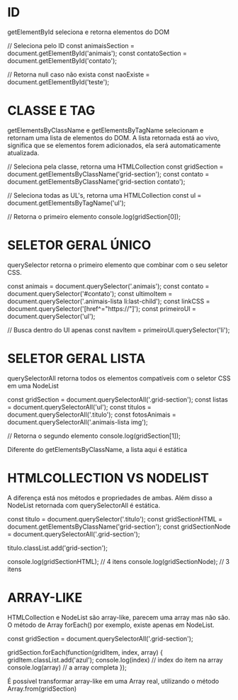 # ID
getElementById seleciona e retorna elementos do DOM

// Seleciona pelo ID
const animaisSection = document.getElementById('animais');
const contatoSection = document.getElementById('contato');

// Retorna null caso não exista
const naoExiste = document.getElementById('teste');

# CLASSE E TAG
getElementsByClassName e getElementsByTagName selecionam e retornam uma lista de elementos do DOM. A lista retornada está ao vivo, significa que se elementos forem adicionados, ela será automaticamente atualizada.

// Seleciona pela classe, retorna uma HTMLCollection
const gridSection = document.getElementsByClassName('grid-section');
const contato = document.getElementsByClassName('grid-section contato');

// Seleciona todas as UL's, retorna uma HTMLCollection
const ul = document.getElementsByTagName('ul');

// Retorna o primeiro elemento
console.log(gridSection[0]);

# SELETOR GERAL ÚNICO
querySelector retorna o primeiro elemento que combinar com o seu seletor CSS.

const animais = document.querySelector('.animais');
const contato = document.querySelector('#contato');
const ultimoItem = document.querySelector('.animais-lista li:last-child');
const linkCSS = document.querySelector('[href^="https://"]');
const primeiroUl = document.querySelector('ul');

// Busca dentro do Ul apenas
const navItem = primeiroUl.querySelector('li');

# SELETOR GERAL LISTA
querySelectorAll retorna todos os elementos compatíveis com o seletor CSS em uma NodeList

const gridSection = document.querySelectorAll('.grid-section');
const listas = document.querySelectorAll('ul');
const titulos = document.querySelectorAll('.titulo');
const fotosAnimais = document.querySelectorAll('.animais-lista img');

// Retorna o segundo elemento
console.log(gridSection[1]);

Diferente do getElementsByClassName, a lista aqui é estática

# HTMLCOLLECTION VS NODELIST
A diferença está nos métodos e propriedades de ambas. Além disso a NodeList retornada com querySelectorAll é estática.

const titulo = document.querySelector('.titulo');
const gridSectionHTML = document.getElementsByClassName('grid-section');
const gridSectionNode = document.querySelectorAll('.grid-section');

titulo.classList.add('grid-section');

console.log(gridSectionHTML); // 4 itens
console.log(gridSectionNode); // 3 itens

# ARRAY-LIKE
HTMLCollection e NodeList são array-like, parecem uma array mas não são. O método de Array forEach() por exemplo, existe apenas em NodeList.

const gridSection = document.querySelectorAll('.grid-section');

gridSection.forEach(function(gridItem, index, array) {
  gridItem.classList.add('azul');
  console.log(index) // index do item na array
  console.log(array) // a array completa
});

É possível transformar array-like em uma Array real, utilizando o método Array.from(gridSection)